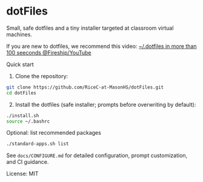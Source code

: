 # dotFiles
Small, safe dotfiles and a tiny installer targeted at classroom virtual machines.

If you are new to dotfiles, we recommend this video: [~/.dotfiles in more than 100 seeconds @Fireship/YouTube](https://www.youtube.com/watch?v=r_MpUP6aKiQ)

Quick start

1. Clone the repository:

```bash
git clone https://github.com/RiceC-at-MasonHS/dotFiles.git
cd dotFiles
```

2. Install the dotfiles (safe installer; prompts before overwriting by default):

```bash
./install.sh
source ~/.bashrc
```

Optional: list recommended packages

```bash
./standard-apps.sh list
```

See `docs/CONFIGURE.md` for detailed configuration, prompt customization, and CI guidance.

License: MIT
